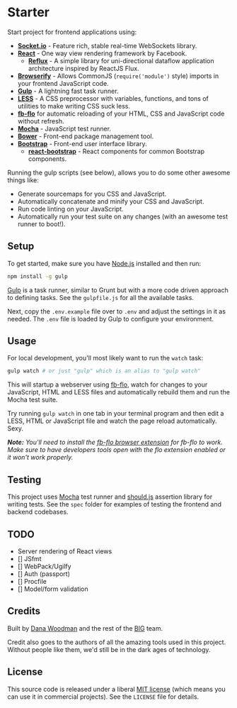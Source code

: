 # Starter

Start project for frontend applications using:

- **[Socket.io][socket-io]** - Feature rich, stable real-time WebSockets library.
- **[React][react]** - One way view rendering framework by Facebook.
    - **[Reflux][reflux]** - A simple library for uni-directional dataflow application architecture inspired by ReactJS Flux.
- **[Browserify][browserify]** - Allows CommonJS (`require('module')` style) imports in your frontend JavaScript code.
- **[Gulp][gulp]** - A lightning fast task runner.
- **[LESS][less]** - A CSS preprocessor with variables, functions, and tons of utilities to make writing CSS suck less.
- **[fb-flo][fb-flo]** for automatic reloading of your HTML, CSS and JavaScript code without refresh.
- **[Mocha][mocha]** - JavaScript test runner.
- **[Bower][bower]** - Front-end package management tool.
- **[Bootstrap][bootstrap]** - Front-end user interface library.
    - **[react-bootstrap][react-bootstrap]** - React components for common Bootstrap components.

Running the gulp scripts (see below), allows you to do some other awesome things like:

- Generate sourcemaps for you CSS and JavaScript.
- Automatically concatenate and minify your CSS and JavaScript.
- Run code linting on your JavaScript.
- Automatically run your test suite on any changes (with an awesome test runner to boot!).


## Setup

To get started, make sure you have [Node.js][node] installed and then run:

```bash
npm install -g gulp
```

[Gulp][gulp] is a task runner, similar to Grunt but with a more code driven approach to defining tasks. See the `gulpfile.js` for all the available tasks.

Next, copy the `.env.example` file over to `.env` and adjust the settings in it as needed. The `.env` file is loaded by Gulp to configure your environment.


## Usage

For local development, you'll most likely want to run the `watch` task:

```bash
gulp watch # or just "gulp" which is an alias to "gulp watch"
```

This will startup a webserver using [fb-flo][fb-flo], watch for changes to your JavaScript, HTML and LESS files and automatically rebuild them and run the Mocha test suite.

Try running `gulp watch` in one tab in your terminal program and then edit a LESS, HTML or JavaScript file and watch the page reload automatically. Sexy.

_**Note:** You'll need to install the [fb-flo browser extension][fb-flo-extension] for fb-flo to work. Make sure to have developers tools open with the flo extension enabled or it won't work properly._

## Testing

This project uses [Mocha][mocha] test runner and [should.js][should] assertion library for writing tests. See the `spec` folder for examples of testing the frontend and backend codebases.


## TODO

- Server rendering of React views
- [] JSfmt
- [] WebPack/Ugilfy
- [] Auth (passport)
- [] Procfile
- [] Model/form validation


## Credits

Built by [Dana Woodman][dana] and the rest of the [BIG][big] team.

Credit also goes to the authors of all the amazing tools used in this project. Without people like them, we'd still be in the dark ages of technology.


## License

This source code is released under a liberal [MIT license][mit] (which means you can use it in commercial projects). See the `LICENSE` file for details.

[browserify]: http://browserify.org/
[react]: http://facebook.github.io/react/
[reflux]: https://github.com/spoike/refluxjs
[dana]: http://danawoodman.com/
[big]: http://builtbybig.com/
[mit]: http://opensource.org/licenses/MIT
[less]: http://lesscss.org/
[node]: http://nodejs.org/
[mocha]: http://mochajs.org/
[should]: https://github.com/shouldjs/should.js
[gulp]: http://gulpjs.com
[fb-flo]: https://github.com/facebook/fb-flo
[bower]: http://bower.io/
[mocha]: http://mochajs.org/
[fb-flo-extension]: https://chrome.google.com/webstore/detail/ahkfhobdidabddlalamkkiafpipdfchp
[bootstrap]: http://getbootstrap.com
[react-bootstrap]: http://react-bootstrap.github.io
[socket-io]: http://socket.io/
